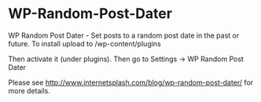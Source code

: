 WP-Random-Post-Dater
====================

WP Random Post Dater - Set posts to a random post date in the past or future. To install upload to /wp-content/plugins 

Then activate it (under plugins). Then go to Settings -> WP Random Post Dater

Please see http://www.internetsplash.com/blog/wp-random-post-dater/ for more details.
